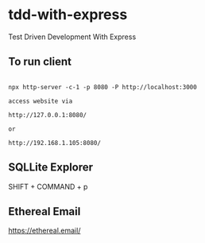 # tdd-with-express

Test Driven Development With Express

## To run client

```

npx http-server -c-1 -p 8080 -P http://localhost:3000

access website via

http://127.0.0.1:8080/

or

http://192.168.1.105:8080/

```

## SQLLite Explorer

SHIFT + COMMAND + p

## Ethereal Email

https://ethereal.email/
